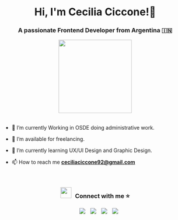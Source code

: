 <h1 align="center">Hi, I'm Cecilia Ciccone!👋

<h3 align="center">A passionate Frontend Developer from Argentina &#127470;&#127475</h3>

<div id="header" align="center">
<img src= "https://media.giphy.com/media/QZkpIdieotn3i/giphy.gif" width="200" />
</div>

<br>


- 🌱 I’m currently Working in OSDE doing administrative work.

- 🤝 I’m available for freelancing.

- 🌱 I’m currently learning UX/UI Design and Graphic Design.

- 📫 How to reach me **ceciliaciccone92@gmail.com**

<br/>
<h3 align="center" > <img src="https://media.giphy.com/media/iY8CRBdQXODJSCERIr/giphy.gif" width="30" height="30" style="margin-right: 10px;">Connect with me ⭐ </h3>

<p align="center">

 <div align="center"  class="icons-social" style="margin-left: 10px;">
        <a style="margin-left: 10px;"  target="_blank" href="https://www.linkedin.com/in/cecilia-ciccone-8b483a213/">
			<img src="https://img.icons8.com/doodle/40/000000/linkedin--v2.png"></a>
        <a style="margin-left: 10px;" target="_blank" href="https://github.com/ceciliadc92">
		<img src="https://img.icons8.com/doodle/40/000000/github--v1.png"></a>
        <a style="margin-left: 10px;" target="_blank" href="https://instagram.com/ciccoce">
			<img src="https://img.icons8.com/doodle/40/000000/instagram-new--v2.png"></a>
		<a style="margin-left: 10px;" target="_blank" href="https://twitter.com/laseiam">
			<img src="https://img.icons8.com/doodle/1x/twitter-squared--v2.png" ></a>
      </div>
